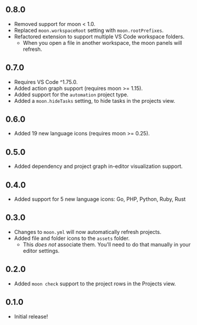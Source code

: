 ## 0.8.0

- Removed support for moon < 1.0.
- Replaced `moon.workspaceRoot` setting with `moon.rootPrefixes`.
- Refactored extension to support multiple VS Code workspace folders.
	- When you open a file in another workspace, the moon panels will refresh.

## 0.7.0

- Requires VS Code ^1.75.0.
- Added action graph support (requires moon >= 1.15).
- Added support for the `automation` project type.
- Added a `moon.hideTasks` setting, to hide tasks in the projects view.

## 0.6.0

- Added 19 new language icons (requires moon >= 0.25).

## 0.5.0

- Added dependency and project graph in-editor visualization support.

## 0.4.0

- Added support for 5 new language icons: Go, PHP, Python, Ruby, Rust

## 0.3.0

- Changes to `moon.yml` will now automatically refresh projects.
- Added file and folder icons to the `assets` folder.
	- This _does not_ associate them. You'll need to do that manually in your editor settings.

## 0.2.0

- Added `moon check` support to the project rows in the Projects view.

## 0.1.0

- Initial release!
